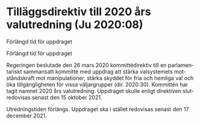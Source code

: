 # Tilläggsdirektiv till 2020 års valutredning (Ju 2020:08)

Förlängd tid för uppdraget

Förlängd tid för uppdraget

Regeringen beslutade den 26 mars 2020 kommitté­direktiv till en parla­men­tariskt samman­satt kom­mitté med upp­drag att stärka val­systemets mot­stånds­kraft mot manipula­tioner, stärka skyddet för fria och hem­liga val och öka tillgäng­ligheten för vissa väljar­grupper (dir. 2020:30). Kom­mittén har tagit namnet 2020 års val­utredning. Upp­draget skulle enligt direktiven slut­redo­visas senast den 15 oktober 2021.

Utredningstiden förlängs. Uppdraget ska i stället redo­visas senast den 17 december 2021.

